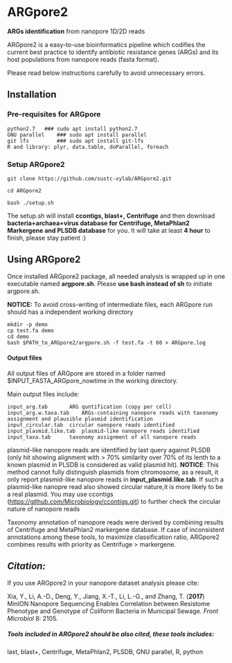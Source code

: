 # ARGpore2

**ARGs identification** from nanopore 1D/2D reads

ARGpore2 is a easy-to-use bioinformatics pipeline which codifies the current best practice to identify antibiotic resistance genes (ARGs) and its host populations from nanopore reads (fasta format).

Please read below instructions carefully to avoid unnecessary errors.

## Installation 
### Pre-requisites for ARGpore 
	
	python2.7	### sudo apt install python2.7
	GNU parallel	### sudo apt install parallel
	git lfs	        ### sudo apt install git-lfs
	R and library: plyr, data.table, doParallel, foreach 
	

### Setup ARGpore2
	
	git clone https://github.com/sustc-xylab/ARGpore2.git
	
	cd ARGpore2
	
	bash ./setup.sh	

The setup.sh will install **ccontigs, blast+, Centrifuge** and then download **bacteria+archaea+virus database for Centrifuge, MetaPhlan2 Markergene and PLSDB database** for you. It will take at least **4 hour** to finish, please stay patient :)



## Using ARGpore2 
Once installed ARGpore2 package, all needed analysis is wrapped up in one executable named **argpore.sh**. Please **use bash instead of sh** to initiate argpore.sh.

**NOTICE:**
	To avoid cross-writing of intermediate files, each ARGpore run should has a independent working directory

	mkdir -p demo
	cp test.fa demo 
	cd demo 
	bash $PATH_to_ARGpore2/argpore.sh -f test.fa -t 60 > ARGpore.log


	
#### Output files 
All output files of ARGpore are stored in a folder named $INPUT_FASTA_ARGpore_nowtime in the working directory.

Main output files include:
	
	input_arg.tab		ARG quntification (copy per cell)
	input_arg.w.taxa.tab	ARGs-containing nanopore reads with taxonomy assignment and plausible plasmid identification
	input_circular.tab	circular nanopore reads identified
	input_plasmid.like.tab	plasmid-like nanopore reads identified
	input_taxa.tab		taxonomy assignment of all nanopore reads

plasmid-like nanopore reads are identified by last query against PLSDB (only hit showing alignment with > 70% similarity over 70% of its lenth to a known plasmid in PLSDB is considered as valid plasmid hit). **NOTICE**: This method cannot fully distinguish plasmids from chromosome, as a result, it only report plasmid-like nanopore reads in **input_plasmid.like.tab**. If such a plasmid-like nanopre read also showed circular nature,it is more likely to be a real plasmid. You may use ccontigs (https://github.com/Microbiology/ccontigs.git) to further check the circular nature of nanopore reads 

Taxonomy annotation of nanopore reads were derived by combining results of Centrifuge and MetaPhlan2 markergene database. If case of inconsistent annotations among these tools, to maximize classification ratio, ARGpore2 combines results with priority as Centrifuge > markergene. 

## *Citation:*

If you use ARGpore2 in your nanopore dataset analysis please cite:

Xia, Y., Li, A.-D., Deng, Y., Jiang, X.-T., Li, L.-G., and Zhang, T. (**2017**) MinION Nanopore Sequencing Enables Correlation between Resistome Phenotype and Genotype of Coliform Bacteria in Municipal Sewage. *Front Microbiol* 8: 2105.

##### Tools included in ARGpore2 should be also cited, these tools includes: 

last, blast+, Centrifuge, MetaPhlan2, PLSDB, GNU parallel, R, python


